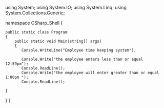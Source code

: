using System;
using System.IO;
using System.Linq;
using System.Collections.Generic;

namespace CSharp_Shell
{

    public static class Program 
    {
        public static void Main(string[] args) 
        {
           Console.WriteLine("Employee time keeping system");
           
           Console.Write("the employee enters less than or equal 12:59pm");
           Console.ReadLine();
           Console.Write("the employee will enter greater than or equal 1:00pm ");
           Console.ReadLine();
           
    }
}
}
